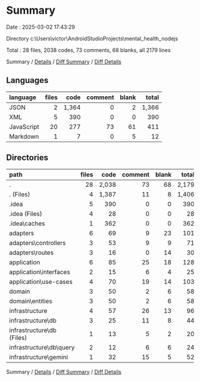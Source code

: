 # Summary

Date : 2025-03-02 17:43:29

Directory c:\\Users\\victor\\AndroidStudioProjects\\mental_health_nodejs

Total : 28 files,  2038 codes, 73 comments, 68 blanks, all 2179 lines

Summary / [Details](details.md) / [Diff Summary](diff.md) / [Diff Details](diff-details.md)

## Languages
| language | files | code | comment | blank | total |
| :--- | ---: | ---: | ---: | ---: | ---: |
| JSON | 2 | 1,364 | 0 | 2 | 1,366 |
| XML | 5 | 390 | 0 | 0 | 390 |
| JavaScript | 20 | 277 | 73 | 61 | 411 |
| Markdown | 1 | 7 | 0 | 5 | 12 |

## Directories
| path | files | code | comment | blank | total |
| :--- | ---: | ---: | ---: | ---: | ---: |
| . | 28 | 2,038 | 73 | 68 | 2,179 |
| . (Files) | 4 | 1,387 | 11 | 8 | 1,406 |
| .idea | 5 | 390 | 0 | 0 | 390 |
| .idea (Files) | 4 | 28 | 0 | 0 | 28 |
| .idea\\caches | 1 | 362 | 0 | 0 | 362 |
| adapters | 6 | 69 | 9 | 23 | 101 |
| adapters\\controllers | 3 | 53 | 9 | 9 | 71 |
| adapters\\routes | 3 | 16 | 0 | 14 | 30 |
| application | 6 | 85 | 25 | 18 | 128 |
| application\\interfaces | 2 | 15 | 6 | 4 | 25 |
| application\\use-cases | 4 | 70 | 19 | 14 | 103 |
| domain | 3 | 50 | 2 | 6 | 58 |
| domain\\entities | 3 | 50 | 2 | 6 | 58 |
| infrastructure | 4 | 57 | 26 | 13 | 96 |
| infrastructure\\db | 3 | 25 | 11 | 8 | 44 |
| infrastructure\\db (Files) | 1 | 13 | 5 | 2 | 20 |
| infrastructure\\db\\query | 2 | 12 | 6 | 6 | 24 |
| infrastructure\\gemini | 1 | 32 | 15 | 5 | 52 |

Summary / [Details](details.md) / [Diff Summary](diff.md) / [Diff Details](diff-details.md)